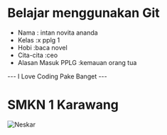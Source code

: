 # Belajar menggunakan Git

- Nama              : intan novita ananda
- Kelas             :x pplg 1
- Hobi              :baca novel
- Cita-cita         :ceo
- Alasan Masuk PPLG :kemauan orang tua

--- I Love Coding Pake Banget ---

# SMKN 1 Karawang
![Neskar](Intan.jpeg)
